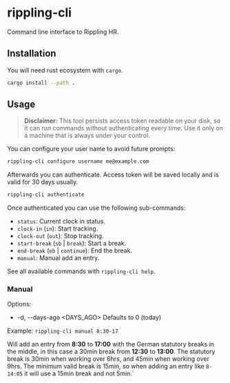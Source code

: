 # rippling-cli
Command line interface to Rippling HR.

## Installation

You will need rust ecosystem with `cargo`.

```bash
cargo install --path .
```

## Usage

> **Disclaimer:** This tool persists access token readable on your disk, so it can run commands without authenticating every time. Use it only on a machine that is always under your control.

You can configure your user name to avoid future prompts:
```bash
rippling-cli configure username me@example.com
```

Afterwards you can authenticate. Access token will be saved locally and is valid for 30 days usually.
```bash
rippling-cli authenticate
```

Once authenticated you can use the following sub-commands:
* `status`: Current clock in status.
* `clock-in` (`in`): Start tracking.
* `clock-out` (`out`): Stop tracking.
* `start-break` (`sb` | `break`): Start a break.
* `end-break` (`eb` | `continue`): End the break.
* `manual`: Manual add an entry.

See all available commands with `rippling-cli help`.

### Manual

Options:
* -d, --days-ago <DAYS_AGO>  Defaults to 0 (today)

Example: `rippling-cli manual 8:30-17`

Will add an entry from **8:30** to **17:00** with the German statutory breaks in the middle, in this case a 30min break from **12:30** to **13:00**. The statutory break is 30min when working over 6hrs, and 45min when working over 9hrs. The minimum valid break is 15min, so when adding an entry like `8-14:05` it will use a 15min break and not 5min.`